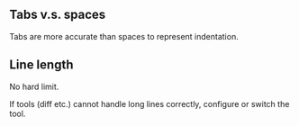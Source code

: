 Tabs v.s. spaces
----------------

Tabs are more accurate than spaces to represent indentation.

Line length
-----------

No hard limit.

If tools (diff etc.) cannot handle long lines correctly,
configure or switch the tool.

